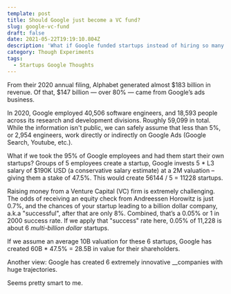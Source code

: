 ```yaml
---
template: post
title: Should Google just become a VC fund?
slug: google-vc-fund
draft: false
date: 2021-05-22T19:19:10.804Z
description: 'What if Google funded startups instead of hiring so many engineers? '
category: Though Experiments
tags:
  - Startups Google Thoughts
---
```

From their 2020 annual filing, Alphabet generated almost $183 billion in revenue. Of that, $147 billion — over 80% — came from Google’s ads business.

In 2020, Google employed 40,506 software engineers, and 18,593 people across its research and development divisions. Roughly 59,099 in total. While the information isn't public, we can safely assume that less than 5%, or 2,954 engineers, work directly or indirectly on Google Ads (Google Search, Youtube, etc.).

What if we took the 95% of Google employees and had them start their own startups? Groups of 5 employees create a startup,  Google invests 5 * L3 salary of $190K USD (a conservative salary estimate) at a 2M valuation – giving them a stake of 47.5%. This would create 56144 / 5 = 11228 startups.

Raising money from a Venture Capital (VC) firm is extremely challenging. The odds of receiving an equity check from Andreessen Horowitz is just 0.7%, and the chances of your startup leading to a billion dollar company, a.k.a "successful", after that are only 8%.  Combined, that’s a 0.05% or 1 in 2000 success rate. If we apply that "success" rate here, 0.05% of 11,228 is about 6  _multi-billion dollar_ startups.

If we assume an average 10B valuation for these 6 startups, Google has created 60B * 47.5% = 28.5B in value for their shareholders.  

Another view: Google has created 6 extremely innovative __companies with huge trajectories.

Seems pretty smart to me.
